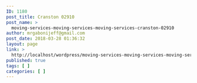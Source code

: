 ```yaml
---
ID: 1180
post_title: Cranston 02910
post_name: >
  moving-services-moving-services-moving-services-cranston-02910
author: mrgabonijeff@gmail.com
post_date: 2018-03-28 01:36:32
layout: page
link: >
  http://localhost/wordpress/moving-services-moving-services-moving-services-cranston-02910/
published: true
tags: [ ]
categories: [ ]
---
```

